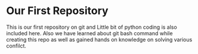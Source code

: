 # Our First Repository
This is our first repository on git and Little bit of python coding is also included here. Also we have learned about git bash command while creating this repo as well as gained hands on knowledge on solving various confilct. 
